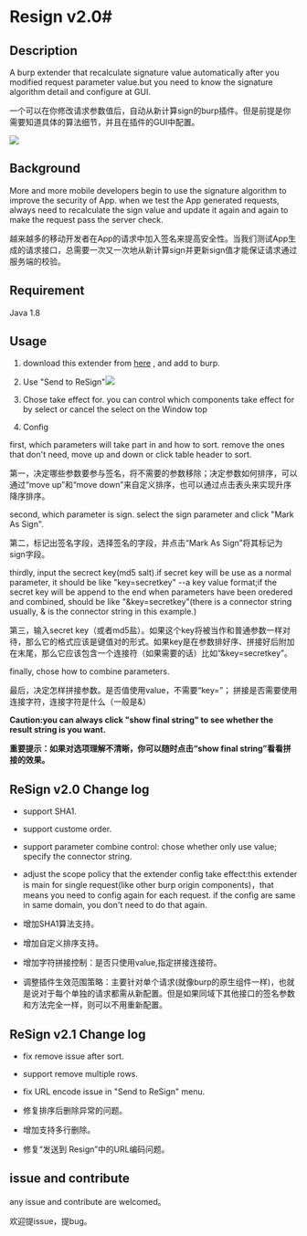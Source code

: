# Resign v2.0#

## Description ##

A burp extender that recalculate signature value automatically after you modified request parameter value.but you need to know the signature algorithm detail and configure at GUI. 

一个可以在你修改请求参数值后，自动从新计算sign的burp插件。但是前提是你需要知道具体的算法细节，并且在插件的GUI中配置。

![](http://i.imgur.com/4YQR4IT.png)

## Background ##

 More and more mobile developers begin to use the signature algorithm to improve the security of App. when we test the App generated requests, always need to recalculate the sign value and update it again and again to make the request pass the server check.

越来越多的移动开发者在App的请求中加入签名来提高安全性。当我们测试App生成的请求接口，总需要一次又一次地从新计算sign并更新sign值才能保证请求通过服务端的校验。

## Requirement ##

Java 1.8

## Usage ##

1. download this extender from [here](https://github.com/bit4woo/GUI_Burp_Extender_ReSign/releases "here") , and add to burp.


2. Use "Send to ReSign"![](http://i.imgur.com/kbThsZJ.png)


3. Chose take effect for. you can control which components take effect for by select or cancel the select on the Window top


4. Config


first, which parameters will take part in and how to sort. remove the ones that don't need, move up and down or click table header to sort.

第一，决定哪些参数要参与签名，将不需要的参数移除；决定参数如何排序，可以通过“move up”和“move down”来自定义排序，也可以通过点击表头来实现升序降序排序。

second, which parameter is sign. select the sign parameter and click "Mark As Sign".

第二，标记出签名字段，选择签名的字段，并点击“Mark As Sign”将其标记为sign字段。
	
thirdly, input the secrect key(md5 salt).if secret key will be use as a normal parameter, it should be like "key=secretkey" --a key value format;if the secret key will be append to the end when parameters have been oredered and combined, should be like "&key=secretkey"(there is a connector string usually, & is the connector string in this example.) 

第三，输入secret key（或者md5盐）。如果这个key将被当作和普通参数一样对待，那么它的格式应该是键值对的形式。如果key是在参数排好序、拼接好后附加在末尾，那么它应该包含一个连接符（如果需要的话）比如“&key=secretkey”。

finally, chose how to combine parameters.

最后，决定怎样拼接参数。是否值使用value，不需要“key=”； 拼接是否需要使用连接字符，连接字符是什么（一般是&）

**Caution:you can always click "show final string" to see whether the result string is you want.**

**重要提示：如果对选项理解不清晰，你可以随时点击“show final string”看看拼接的效果。**



## ReSign v2.0 Change log ##


- support SHA1.
- support custome order.
- support parameter combine control: chose whether only use value; specify the connector string.
- adjust the scope policy that the extender config take effect:this extender is main for single request(like other burp origin components)，that means you need to config again for each request. if the config are same in same domain, you don't need to do that again.

- 增加SHA1算法支持。
- 增加自定义排序支持。
- 增加字符拼接控制：是否只使用value,指定拼接连接符。
- 调整插件生效范围策略：主要针对单个请求(就像burp的原生组件一样)，也就是说对于每个单独的请求都需从新配置。但是如果同域下其他接口的签名参数和方法完全一样，则可以不用重新配置。


## ReSign v2.1 Change log ##

- fix remove issue after sort.
- support remove multiple rows.
- fix URL encode issue in "Send to ReSign" menu.

- 修复排序后删除异常的问题。
- 增加支持多行删除。
- 修复“发送到 Resign”中的URL编码问题。

## issue and contribute ##

any issue and contribute are welcomed。

欢迎提issue，提bug。